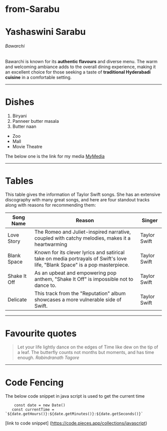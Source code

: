 # from-Sarabu
# Yashaswini Sarabu
###### Bawarchi 

Bawarchi is known for its **authentic flavours** and diverse menu. The warm and welcoming ambiance adds to the overall dining experience, making it an excellent choice for those seeking a taste of **traditional Hyderabadi cuisine** in a comfortable setting.

************
# Dishes
1. Biryani 
2. Panneer butter masala
3. Butter naan

* Zoo
* Mall
* Movie Theatre

The below one is the link for my media
[MyMedia](MyMedia.md) 

**********************
# Tables

This table gives the information of Taylor Swift songs. She has an extensive discography with many great songs, and here are four standout tracks along with reasons for recommending them:

| Song Name |                         Reason                       |   Singer    |
|-----------|------------------------------------------------------|-------------|
|Love Story |The Romeo and Juliet-inspired narrative, coupled with catchy melodies, makes it a     heartwarming| Taylor Swift|
|Blank Space|Known for its clever lyrics and satirical take on media portrayals of Swift's love life, "Blank Space" is a pop masterpiece.| Taylor Swift|
|Shake It Off|As an upbeat and empowering pop anthem, "Shake It Off" is impossible not to dance to.|Taylor Swift|
|Delicate|This track from the "Reputation" album showcases a more vulnerable side of Swift.|Taylor Swift|


************************
# Favourite quotes

> Let your life lightly dance on the edges of Time like dew on the tip of a leaf.
> The butterfly counts not months but moments, and has time enough.
*Rabindranath Tagore*

*************************
# Code Fencing

The below code snippet in java script is used to get the current time 

```
    const date = new Date()
   const currentTime =  `${date.getHours()}:${date.getMinutes()}:${date.getSeconds()}`
```

[link to code snippet] (https://code.pieces.app/collections/javascript)